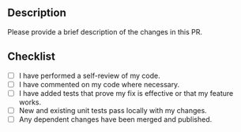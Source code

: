 ## Description

Please provide a brief description of the changes in this PR.

## Checklist

- [ ] I have performed a self-review of my code.
- [ ] I have commented on my code where necessary.
- [ ] I have added tests that prove my fix is effective or that my feature works.
- [ ] New and existing unit tests pass locally with my changes.
- [ ] Any dependent changes have been merged and published.
